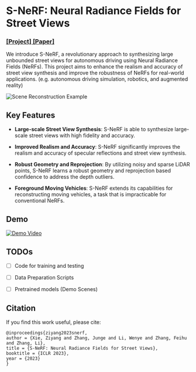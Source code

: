 # S-NeRF: Neural Radiance Fields for Street Views
### [[Project]](https://ziyang-xie.github.io/s-nerf/)[ [Paper]](https://arxiv.org/abs/2303.00749) 

We introduce S-NeRF, a revolutionary approach to synthesizing large unbounded street views for autonomous driving using Neural Radiance Fields (NeRFs). This project aims to enhance the realism and accuracy of street view synthesis and improve the robustness of NeRFs for real-world applications. (e.g. autonomous driving simulation, robotics, and augmented reality)


![Scene Reconstruction Example](./assets/scene1.gif)

## Key Features

- **Large-scale Street View Synthesis**: S-NeRF is able to synthesize large-scale street views with high fidelity and accuracy.

- **Improved Realism and Accuracy**: S-NeRF significantly improves the realism and accuracy of specular reflections and street view synthesis.

- **Robust Geometry and Reprojection**: By utilizing noisy and sparse LiDAR points, S-NeRF learns a robust geometry and reprojection based confidence to address the depth outliers.

- **Foreground Moving Vehicles**: S-NeRF extends its capabilities for reconstructing moving vehicles, a task that is impracticable for conventional NeRFs.

## Demo
[![Demo Video](https://img.youtube.com/vi/CY4NK-bvEus/0.jpg)](https://www.youtube.com/embed/CY4NK-bvEus)

## TODOs
- [ ] Code for training and testing
- [ ] Data Preparation Scripts
- [ ] Pretrained models (Demo Scenes)


## Citation

If you find this work useful, please cite:
```
@inproceedings{ziyang2023snerf,
author = {Xie, Ziyang and Zhang, Junge and Li, Wenye and Zhang, Feihu and Zhang, Li},
title = {S-NeRF: Neural Radiance Fields for Street Views},
booktitle = {ICLR 2023},
year = {2023}
}
```



